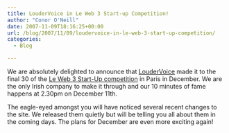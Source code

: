 ```yaml
---
title: LouderVoice in Le Web 3 Start-up Competition!
author: "Conor O'Neill"
date: 2007-11-09T18:16:25+00:00
url: /blog/2007/11/09/loudervoice-in-le-web-3-start-up-competition/
categories:
  - Blog

---
```

We are absolutely delighted to announce that [LouderVoice][1] made it to the final 30 of the [Le Web 3 Start-Up competition][2] in Paris in December. We are the only Irish company to make it through and our 10 minutes of fame happens at 2.30pm on December 11th.

The eagle-eyed amongst you will have noticed several recent changes to the site. We released them quietly but will be telling you all about them in the coming days. The plans for December are even more exciting again!

 [1]: http://www.loudervoice.com/
 [2]: http://www.leweb3.com/leweb3/2007/11/start-up-comp-1.html